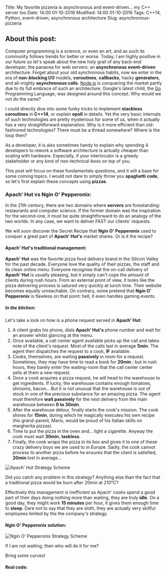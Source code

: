 Title: My favorite pizzeria is asynchronous and event-driven... my C++ server too
Date: 14:00 01-10-2016 
Modified: 14:00 01-10-2016
Tags: C++14, Python, event-driven, asynchronous architecture
Slug: asynchronous-pizzeria

## About this post:
Computer programming is a science, or even an art, and as such its community follows trends for better or worse. Today, I am highly positive in our future so let's speak about the new holy grail of any back-end developer, the panacea for web servers: an **asynchronous** **event-driven** architecture. Forget about your old synchronous habits, now we enter in the era of **non-blocking I/O** models, **coroutines**, **callbacks**, hacky **generators**, and all-mighty **asynchronous calls**. [Node.js](https://nodejs.org/en/) is conquering the market partly due to its full embrace of such an architecture. Google's latest child, the [Go](https://golang.org/) Programming Language, was designed around this concept. Why would we not do the same?

I could directly dive into some funky tricks to implement **stackless coroutines** in **C++14**, or explain **epoll** in details. Yet the very basic internals of such technologies are pretty mysterious for some of us, when it actually has a very straightforward explanation. Why is it more efficient than old-fashioned technologies? There must be a thread somewhere? Where is the loop then?

As a developer, it is also sometimes handy to explain why spending 4 developers to rework a software architecture is actually cheaper than scaling with hardware. Especially, if your interlocutor is a greedy stakeholder or any kind of non-technical-boss on top of you. 

This post will focus on these fundamentals questions, and it will a base for some coming topics. I would not dare to simply throw you **spaghetti code**, so let's first explain these concepts using **pizzas**.

### **Apach' Hut** vs **Ngin O' Pepperonix**:
In the 21th century, there are two domains where **servers** are forestanding: restaurants and computer science. If the former domain was the inspiration for the second-one, it must be quite straightforward to do an analogy of the two worlds. In any case, we want to deliver FAST our clients' requests.

We will soon discover the Secret Recipe that **Ngin O' Pepperonix** used to conquer a great part of **Apach' Hut's** market shares. Or is it the recipe?

#### **Apach' Hut's** traditional management:

**Apach' Hut** was the favorite pizza food delivery brand in the Silicon Valley for the past decade. Everyone love the quality of their pizzas, the staff and its clean online menu. Everyone recognise that the on-call delivery of **Apach' Hut** is usually pleasing, but it simply can't cope the amount of clients during rush hours. From an external point of view, it looks like the pizza delivering process is satured very quickly at lunch time. Their website becomes equally unreachable. On contrary, some pretend that **Ngin O' Pepperonix** is flawless on that point: hell, it even handles gaming events.

##### In the kitchen:
Let's take a look on how is a phone request served in **Apach' Hut**:

1. A client grabs his phone, dials **Apach' Hut's** phone number and wait for an answer whilst glancing at the menu.  
2. Once available, a call center agent available picks up the call and takes note of the client's request. Most of the calls last in average **5min**. The agent then dispatches the request to a cook, **IF** available.
3. Cooks, themselves, are waiting **passively** in room for a request. Sometimes, they may have time to read a book for **20min** ; but in rush hours, they barely enter the waiting-room that the call center center yells at them a new request.
4. Once a cook acquires a pizza request, he will head to the warehouse to get ingredients. If lucky, the warehouse contains enough tomatoes, shrooms, bacon... But it is not unusual that the warehouse is out of stock in one of the precious substance for an amazing pizza. The agent must therefore **wait passively** for the next delivery from the main warehouse between **0 to 30min**.
5. After the warehouse detour, finally starts the cook's mission. The cook shines for **15min**, during which he magically executes his own recipe (his grand-parent, Mario, would be proud of his Italian skills on margherita pizzas).
6. Time to put the pizza in the oven and... light a cigarette. Anyway the cook must wait **30min**, **taskless**.
7. Finally, the cook wraps the pizza in its box and gives it to one of these crazy delivery boys we are used to in Europe. Sadly, the cook cannot process to another pizza before he ensures that the client is satisfied, **20min** lost in average...

![Apach' Hut Strategy Scheme]({filename}/images/apachehut.svg)

Did you catch any problem in this strategy? Anything else than the fact that a traditional pizza would be burn after 20min at 210°C? 

Effectively this management is inefficient as Apach' cooks spend a good part of their days doing nothing more than waiting, they are truly **idle**. On a good day, they might work **15 minutes** per hour, it gives them enough time to **sleep**. Dare not to say that they are sloth, they are actually very skillful employees limited by the the company's strategy.

#### **Ngin O' Pepperonix** solution:

![Ngin O' Pepperonix Strategy Scheme]({filename}/images/nginxopepperoni.svg)

If I am not waiting, then who will do it for me?


Bring some curves!

#### Real code:
